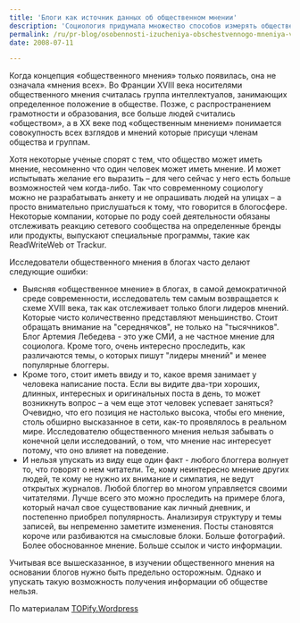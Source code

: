 ```yaml
---
title: 'Блоги как источник данных об общественном мнении'
description: 'Социология придумала множество способов измерять общественное мнение. С появлением таких новых средств самовыражения, как блоги, логично задаться вопросом – могут ли они использоваться для выяснения общественного мнения.'
permalink: /ru/pr-blog/osobennosti-izucheniya-obschestvennogo-mneniya-v-blogakh
date: 2008-07-11

---
```


Когда концепция «общественного мнения» только появилась, она не означала «мнения всех». Во Франции XVIII века носителями общественного мнения считалась группа интеллектуалов, занимающих определенное положение в обществе. Позже, с распространением грамотности и образования, все больше людей считались «обществом», а в XX веке под «общественным мнением» понимается совокупность всех взглядов и мнений которые присущи членам общества и группам.

Хотя некоторые ученые спорят с тем, что общество может иметь мнение, несомненно что один человек может иметь мнение. И может испытывать желание его выразить – для чего сейчас у него есть больше возможностей чем когда-либо. Так что современному социологу можно не разрабатывать анкету и не опрашивать людей на улицах – а просто внимательно прислушаться к тому, что говорится в блогосфере. Некоторые компании, которые по роду соей деятельности обязаны отслеживать реакцию сетевого сообщества на определенные бренды или продукты, выпускают специальные программы, такие как ReadWriteWeb от Trackur.

Исследователи общественного мнения в блогах часто делают следующие ошибки:

<ul>
<li> Выясняя «общественное мнение» в блогах, в самой демократичной среде современности, исследователь тем самым возвращается к схеме XVIII века, так как отслеживает только блоги лидеров мнений. Которые  чисто количественно представляют меньшинство. Стоит обращать внимание на "середнячков", не только на "тысячников". Блог Артемия Лебедева - это уже СМИ, а не частное мнение для социолога. Кроме того, очень интересно проследить, как различаются темы, о которых пишут "лидеры мнений" и менее популярные блоггеры. </li>
<li>Кроме того,  стоит иметь ввиду и то, какое время занимает у человека написание поста. Если вы видите два-три хороших, длинных, интересных и оригинальных поста в день, то может возникнуть вопрос – а чем еще этот человек успевает заняться? Очевидно, что его позиция не настолько высока, чтобы его мнение, столь обширно высказанное в сети, как-то проявлялось в реальном мире. Исследователю общественного мнения нельзя забывать о конечной цели исследований, о том, что мнение нас интересует потому, что оно влияет на поведение.</li>
<li>И нельзя упускать из виду еще один факт - любого блоггера волнует то, что говорят о нем читатели. Те, кому неинтересно мнение других людей, те кому не нужно их внимание и симпатия, не ведут открытых журналов. Любой блоггер во многом управляется своими читателями. Лучше всего это можно проследить на примере блога, который начал свое существование как личный дневник, и постепенно приобрел популярность. Анализируя структуру и темы записей, вы непременно заметите изменения. Посты становятся короче или разбиваются на смысловые блоки. Больше фотографий. Более обоснованное мнение. Больше ссылок и чисто информации. </li></ul>

Учитывая все вышесказанное, в изучении общественного мнения на основании блогов нужно быть предельно осторожным.  Однако и упускать такую возможность получения информации об обществе нельзя.

По материалам <a href="http://topify.wordpress.com/2008/06/03/extracting-the-public-opinion-from-blogs/">TOPify.Wordpress</a>

